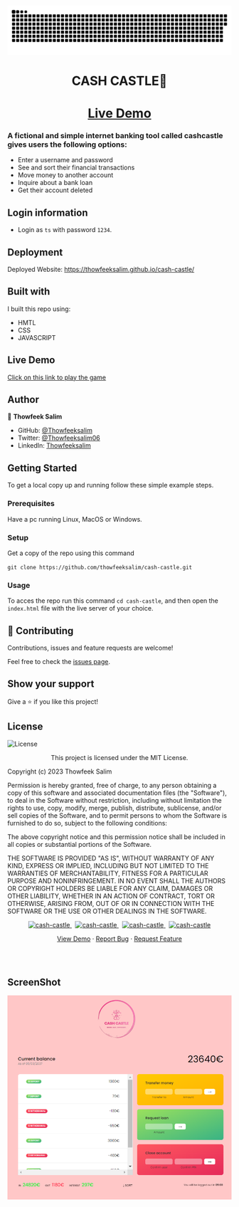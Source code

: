 
<a href=#><img src="snake.svg"></a>
<br>
<h1 align="center"> <strong> CASH CASTLE🤑 </strong> </h1> 
<h1 align="center"><a href="https://thowfeeksalim.github.io/cash-castle">Live Demo</a></h1>


### A fictional and simple internet banking tool called cashcastle gives users the following options:
- Enter a username and password 
- See and sort their financial transactions
- Move money to another account 
- Inquire about a bank loan 
- Get their account deleted


## Login information
- Login as `ts` with password `1234`.


## Deployment

Deployed Website: https://thowfeeksalim.github.io/cash-castle/



<!-- ![screenshot](screenshot.png) -->

## Built with

I built this repo using:

 - HMTL
 - CSS
 - JAVASCRIPT

## Live Demo

[Click on this link to play the game](https://github.com/thowfeeksalim/cash-castle)

 ## Author

👤 **Thowfeek Salim**

- GitHub: [@Thowfeeksalim](https://github.com/thowfeeksalim)
- Twitter: [@Thowfeeksalim06](https://twitter.com/thowfeeksalim6) 
- LinkedIn: [Thowfeeksalim](https://www.linkedin.com/in/thowfeek-salim-294760211) 

## Getting Started

To get a local copy up and running follow these simple example steps.

### Prerequisites

Have a pc running Linux, MacOS or Windows.

### Setup

Get a copy of the repo using this command

`git clone https://github.com/thowfeeksalim/cash-castle.git`

### Usage

To acces the repo run this command `cd cash-castle`, and then open the `index.html` file with the live server of your choice.


## 🤝 Contributing

Contributions, issues and feature requests are welcome!

Feel free to check the [issues page](https://github.com/thowfeeksalim/cash-castle/issues).

## Show your support

Give a ⭐️ if you like this project!

## License

![License](https://img.shields.io/badge/license-MIT%20License-blue.svg)
<p align="center">
This project is licensed under the MIT License.

Copyright (c) 2023 Thowfeek Salim

Permission is hereby granted, free of charge, to any person obtaining a copy
of this software and associated documentation files (the "Software"), to deal
in the Software without restriction, including without limitation the rights
to use, copy, modify, merge, publish, distribute, sublicense, and/or sell
copies of the Software, and to permit persons to whom the Software is
furnished to do so, subject to the following conditions:

The above copyright notice and this permission notice shall be included in all
copies or substantial portions of the Software.

THE SOFTWARE IS PROVIDED "AS IS", WITHOUT WARRANTY OF ANY KIND, EXPRESS OR
IMPLIED, INCLUDING BUT NOT LIMITED TO THE WARRANTIES OF MERCHANTABILITY,
FITNESS FOR A PARTICULAR PURPOSE AND NONINFRINGEMENT. IN NO EVENT SHALL THE
AUTHORS OR COPYRIGHT HOLDERS BE LIABLE FOR ANY CLAIM, DAMAGES OR OTHER
LIABILITY, WHETHER IN AN ACTION OF CONTRACT, TORT OR OTHERWISE, ARISING FROM,
OUT OF OR IN CONNECTION WITH THE SOFTWARE OR THE USE OR OTHER DEALINGS IN THE
SOFTWARE.



                                            
<p align="center">                   
<a href="https://github.com/thowfeeksalim/cash-castle/fork" target="blank">            
<img src="https://img.shields.io/github/forks/thowfeeksalim/cash-castle?style=flat-square" alt="cash-castle"/>
</a>&nbsp;
<a href="https://github.com/thowfeeksalim/cash-castle/stargazers" target="blank">
<img src="https://img.shields.io/github/stars/thowfeeksalim/cash-castle?style=flat-square" alt="cash-castle"/>
</a>&nbsp;
<a href="https://github.com/thowfeeksalim/cash-castle/issues" target="blank">
<img src="https://img.shields.io/github/issues/thowfeeksalim/cash-castle?style=flat-square" alt="cash-castle"/>
</a>&nbsp;
<a href="https://github.com/thowfeeksalim/cash-castle/pulls" target="blank">
<img src="https://img.shields.io/github/issues-pr/thowfeeksalim/cash-castle?style=flat-square" alt="cash-castle"/>
</a>
</p>
 
<p align="center">
  <a href="https://thowfeeksalim.github.io/cash-castle" target="blank">View Demo</a>
  ·
  <a href="https://github.com/thowfeeksalim/cash-castle/issues/new/choose">Report Bug</a>
  ·
  <a href="https://github.com/thowfeeksalim/cash-castle/issues/new/choose">Request Feature</a>
</p>
<br>
<br>

## ScreenShot

<img align="center" width="" src="demo.png">

